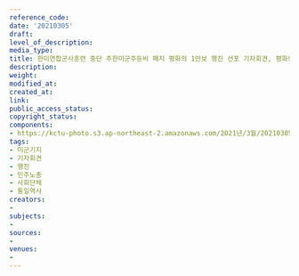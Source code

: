 ```yaml
---
reference_code: 
date: '20210305'
draft: 
level_of_description: 
media_type: 
title: 한미연합군사훈련 중단 주한미군주둔비 폐지 평화의 1만보 행진 선포 기자회견, 평화의 1만보 걷기
description: 
weight: 
modified_at: 
created_at: 
link: 
public_access_status: 
copyright_status: 
components:
- https://kctu-photo.s3.ap-northeast-2.amazonaws.com/2021년/3월/20210305-한미연합군사훈련+중단+주한미군주둔비+폐지+평화의+1만보+행진+선포+기자회견,+평화의+1만보+걷기_미군기지_기자회견_행진_민주노총_사회단체_통일역사/_1DX3256.jpg
tags:
- 미군기지
- 기자회견
- 행진
- 민주노총
- 사회단체
- 통일역사
creators:
- 
subjects:
- 
sources:
- 
venues:
- 
---
```


